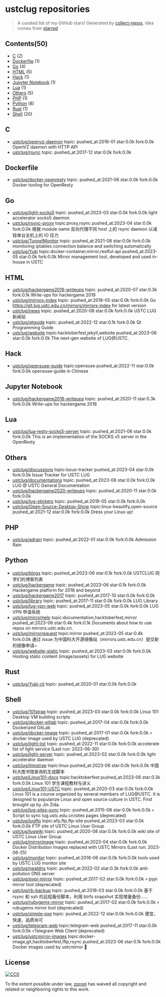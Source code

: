 # ustclug repositories


> A curated list of my GitHub stars!  Generated by [collect-repos](https://github.com/zoroqi/collect-repos), idea comes from [starred](https://github.com/maguowei/starred)  


## Contents(50)

- [C](#c) (2)
- [Dockerfile](#dockerfile) (1)
- [Go](#go) (4)
- [HTML](#html) (5)
- [Hack](#hack) (1)
- [Jupyter Notebook](#jupyter-notebook) (1)
- [Lua](#lua) (1)
- [Others](#others) (5)
- [PHP](#php) (1)
- [Python](#python) (8)
- [Rust](#rust) (1)
- [Shell](#shell) (20)

## C

- [ustclug/openvz-daemon](https://github.com/ustclug/openvz-daemon) topic: pushed_at:2016-01 star:0.0k fork:0.0k OpenVZ daemon with HTTP API
- [ustclug/rsync](https://github.com/ustclug/rsync) topic: pushed_at:2017-12 star:0.0k fork:0.0k 

## Dockerfile

- [ustclug/docker-openresty](https://github.com/ustclug/docker-openresty) topic: pushed_at:2021-06 star:0.0k fork:0.0k Docker tooling for OpenResty

## Go

- [ustclug/light-socks5](https://github.com/ustclug/light-socks5) topic: pushed_at:2023-03 star:0.0k fork:0.0k light accelerator socks5 daemon
- [ustclug/rsync-proxy](https://github.com/ustclug/rsync-proxy) topic:proxy,rsync pushed_at:2023-04 star:0.0k fork:0.0k 根据 module name 反向代理不同 host 上的 rsync daemon 以减轻单台主机上的 IO 压力
- [ustclug/TunnelMonitor](https://github.com/ustclug/TunnelMonitor) topic: pushed_at:2021-08 star:0.0k fork:0.0k monitoring iptables connection balance and switching automatically
- [ustclug/Yuki](https://github.com/ustclug/Yuki) topic:docker-container,mirror,restful-api pushed_at:2023-05 star:0.0k fork:0.0k Mirror management tool, developed and used in-house in USTC

## HTML

- [ustclug/hackergame2019-writeups](https://github.com/ustclug/hackergame2019-writeups) topic: pushed_at:2020-07 star:0.3k fork:0.1k Write-ups for hackergame 2019
- [ustclug/mirrors-index](https://github.com/ustclug/mirrors-index) topic: pushed_at:2018-05 star:0.0k fork:0.0k Go https://git.lug.ustc.edu.cn/mirrors/mirrors-index for latest version
- [ustclug/news](https://github.com/ustclug/news) topic: pushed_at:2020-08 star:0.0k fork:0.0k USTC LUG 新闻站
- [ustclug/qtguide](https://github.com/ustclug/qtguide) topic: pushed_at:2022-12 star:0.1k fork:0.0k Qt Programming Guide
- [ustclug/website](https://github.com/ustclug/website) topic:hacktoberfest,jekyll,website pushed_at:2023-06 star:0.0k fork:0.0k The next-gen website of LUG@USTC.

## Hack

- [ustclug/opensuse-guide](https://github.com/ustclug/opensuse-guide) topic:opensuse pushed_at:2022-11 star:0.0k fork:0.0k opensuse-guide in Chinese

## Jupyter Notebook

- [ustclug/hackergame2018-writeups](https://github.com/ustclug/hackergame2018-writeups) topic: pushed_at:2020-11 star:0.3k fork:0.0k Write-ups for hackergame 2018

## Lua

- [ustclug/lua-resty-socks5-server](https://github.com/ustclug/lua-resty-socks5-server) topic: pushed_at:2021-06 star:0.0k fork:0.0k This is an implementation of the SOCKS v5 server in the OpenResty

## Others

- [ustclug/discussions](https://github.com/ustclug/discussions) topic:issue-tracker pushed_at:2023-04 star:0.0k fork:0.0k Issue Tracker for USTC LUG
- [ustclug/documentations](https://github.com/ustclug/documentations) topic: pushed_at:2023-06 star:0.0k fork:0.0k LUG @ USTC General Documentation
- [ustclug/hackergame2020-writeups](https://github.com/ustclug/hackergame2020-writeups) topic: pushed_at:2020-11 star:0.0k fork:0.0k 
- [ustclug/lug-stickers](https://github.com/ustclug/lug-stickers) topic: pushed_at:2019-05 star:0.0k fork:0.0k 
- [ustclug/Open-Source-Desktop-Show](https://github.com/ustclug/Open-Source-Desktop-Show) topic:linux-beautify,open-source pushed_at:2021-12 star:0.0k fork:0.0k Dress your Linux up!

## PHP

- [ustclug/adrain](https://github.com/ustclug/adrain) topic: pushed_at:2022-01 star:0.0k fork:0.0k Admission Rain

## Python

- [ustclug/blogs](https://github.com/ustclug/blogs) topic: pushed_at:2023-06 star:0.1k fork:0.0k USTCLUG 同学们的博客列表
- [ustclug/hackergame](https://github.com/ustclug/hackergame) topic: pushed_at:2023-06 star:0.1k fork:0.0k Hackergame platform for 2018 and beyond
- [ustclug/hackergame2017](https://github.com/ustclug/hackergame2017) topic: pushed_at:2017-10 star:0.0k fork:0.0k 
- [ustclug/library](https://github.com/ustclug/library) topic: pushed_at:2017-11 star:0.0k fork:0.0k LUG Library
- [ustclug/lug-vpn-web](https://github.com/ustclug/lug-vpn-web) topic: pushed_at:2023-05 star:0.0k fork:0.0k LUG VPN 申请系统
- [ustclug/mirrorhelp](https://github.com/ustclug/mirrorhelp) topic:documentation,hacktoberfest,mirror pushed_at:2023-06 star:0.4k fork:0.1k Documents about how to use repos on mirrors.ustc.edu.cn.
- [ustclug/mirrorrequest](https://github.com/ustclug/mirrorrequest) topic:mirror pushed_at:2023-05 star:0.4k fork:0.0k 通过 issue 为中国科大开源镜像站（mirrors.ustc.edu.cn）提交新的镜像申请~
- [ustclug/website-static](https://github.com/ustclug/website-static) topic: pushed_at:2023-03 star:0.0k fork:0.0k Hosting static content (image/assets) for LUG website

## Rust

- [ustclug/Yuki-cli](https://github.com/ustclug/Yuki-cli) topic: pushed_at:2020-01 star:0.0k fork:0.0k 

## Shell

- [ustclug/101strap](https://github.com/ustclug/101strap) topic: pushed_at:2023-03 star:0.0k fork:0.0k Linux 101 Desktop VM building scripts
- [ustclug/docker-gitlab](https://github.com/ustclug/docker-gitlab) topic: pushed_at:2017-04 star:0.0k fork:0.0k Dockerized GitLab
- [ustclug/docker-image](https://github.com/ustclug/docker-image) topic: pushed_at:2017-01 star:0.0k fork:0.0k 💀docker image used by USTC LUG (deprecated)
- [ustclug/light-list](https://github.com/ustclug/light-list) topic: pushed_at:2022-11 star:0.0k fork:0.0k accelerate list of light service (Last run: 2023-06-30)
- [ustclug/light-server](https://github.com/ustclug/light-server) topic: pushed_at:2023-02 star:0.0k fork:0.0k light accelerator daemon
- [ustclug/liimstrap](https://github.com/ustclug/liimstrap) topic:linux pushed_at:2023-06 star:0.0k fork:0.0k 中国科大图书馆查询机生成脚本
- [ustclug/Linux101-docs](https://github.com/ustclug/Linux101-docs) topic:hacktoberfest pushed_at:2023-06 star:0.3k fork:0.0k Linux 101 学生课程教材与讲义
- [ustclug/Linux101-USTC](https://github.com/ustclug/Linux101-USTC) topic: pushed_at:2020-03 star:0.0k fork:0.0k Linux 101 is a course organized by several members of LUG@USTC. It is designed to popularize Linux and open source culture in USTC. First brought up by Jin Zida.
- [ustclug/lug-sites-sync](https://github.com/ustclug/lug-sites-sync) topic: pushed_at:2015-08 star:0.0k fork:0.0k 💀Script to sync lug.ustc.edu.cn/sites pages (deprecated)
- [ustclug/lugftp](https://github.com/ustclug/lugftp) topic:afp,ftp,ftp-site pushed_at:2023-03 star:0.0k fork:0.0k FTP site of USTC Linux User Group
- [ustclug/lugwiki](https://github.com/ustclug/lugwiki) topic: pushed_at:2020-08 star:0.0k fork:0.0k wiki site of USTC Linux User Group
- [ustclug/mirrorimage](https://github.com/ustclug/mirrorimage) topic: pushed_at:2023-04 star:0.0k fork:0.0k Docker Distribution Images replaced with USTC Mirrors (Last run: 2023-06-25)
- [ustclug/monitor](https://github.com/ustclug/monitor) topic: pushed_at:2018-06 star:0.0k fork:0.0k tools used by USTC LUG monitor site
- [ustclug/neatdns](https://github.com/ustclug/neatdns) topic: pushed_at:2022-02 star:0.3k fork:0.0k anti-pollution DNS server
- [ustclug/pypi-mirror](https://github.com/ustclug/pypi-mirror) topic: pushed_at:2017-02 star:0.0k fork:0.0k 💀 pypi mirror tool (deprecated)
- [ustclug/rb-backup](https://github.com/ustclug/rb-backup) topic: pushed_at:2018-03 star:0.0k fork:0.0k 基于 rsync 和 ssh 的远程备份脚本，利用 btrfs snapshot 实现增量备份……
- [ustclug/rubygems-mirror](https://github.com/ustclug/rubygems-mirror) topic: pushed_at:2017-02 star:0.0k fork:0.0k 💀 rubugems mirror tool (deprecated)
- [ustclug/simple-pxe](https://github.com/ustclug/simple-pxe) topic: pushed_at:2022-12 star:0.0k fork:0.0k 便宜，快速，品质尚可
- [ustclug/telegram-web](https://github.com/ustclug/telegram-web) topic:telegram-web pushed_at:2017-11 star:0.0k fork:0.0k 💀Telegram Web Client (deprecated)
- [ustclug/ustcmirror-images](https://github.com/ustclug/ustcmirror-images) topic:docker-image,git,hacktoberfest,lftp,rsync pushed_at:2023-06 star:0.1k fork:0.0k Docker images used by ustcmirror :rocket:


## License

[![CC0](http://mirrors.creativecommons.org/presskit/buttons/88x31/svg/cc-zero.svg)](https://creativecommons.org/publicdomain/zero/1.0/)

To the extent possible under law, [zoroqi](https://github.com/zoroqi) has waived all copyright and related or neighboring rights to this work.
